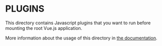 # PLUGINS



This directory contains Javascript plugins that you want to run before mounting the root Vue.js application.

More information about the usage of this directory in [the documentation](https://nuxtjs.org/guide/plugins).
